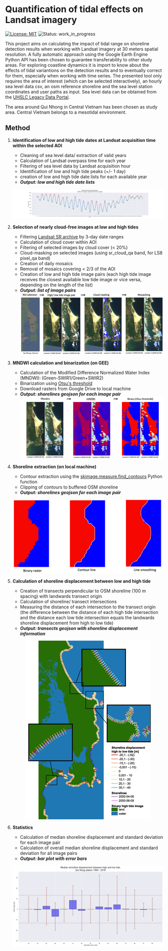 # Quantification of tidal effects on Landsat imagery

[![License: MIT](https://img.shields.io/badge/License-MIT-blue.svg)](https://opensource.org/licenses/MIT)
![Status: work_in_progress](https://img.shields.io/badge/Status-work_in_progress-red.svg)

This project aims on calculating the impact of tidal range on shoreline detection results when working with Landsat imagery at 30 meters spatial resolution. A fully automatic approach using the Google Earth Engine Python API has been chosen to guarantee transferability to other study areas. For exploring coastline dynamics it is import to know about the effects of tidal variantions on the detection results and to eventually correct for them, especially when working with time series.
The presented tool only requires the area of interest (which can be selected interactively), an hourly sea level data csv, an osm reference shoreline and the sea level station coordinates and user paths as input. Sea level data can be obtained from the [UHSLC Legacy Data Portal](http://uhslc.soest.hawaii.edu/data/?rq#uh381http://uhslc.soest.hawaii.edu/data/csv/rqds/pacific/hourly/h381a.csv).

The area around Qui Nhong in Central Vietnam has been chosen as study area. Central Vietnam belongs to a mesotidal environment.

## Method
1. **Identification of low and high tide dates at Landsat acquisition time within the selected AOI**
    - Cleaning of sea level data/ extraction of valid years
    - Calculation of Landsat overpass time for each year
    - Filtering of sea level data by Landsat acquisition hour
    - Identification of low and high tide peaks (+/- 1 day)
    - creation of low and high tide date lists for each available year
    - ***Output: low and high tide date lists***
    <p align="center">
     <img src="https://github.com/ronjalappe/Quantification_tidal_effects_Landsat/blob/main/images/Sea_levels_qui-nong1_2000.png"/>
    </p>

2. **Selection of nearly cloud-free images at low and high tides**
    - Filtering [Landsat SR archive](https://developers.google.com/earth-engine/datasets/catalog/landsat) by 3-day date ranges
    - Calculation of cloud cover within AOI 
    - Filtering of selected images by cloud cover (< 20%)
    - Cloud-masking on selected images (using sr_cloud_qa band, for LS8 pixel_qa band)
    - Creation of daily mosaics 
    - Removal of mosaics covering < 2/3 of the AOI
    - Creation of low and high tide image pairs (each high tide image receives the closest available low tide image or vice versa, depending on the length of the list)
    - ***Output: list of image pairs***
    ![Image pair](/images/workflow_ImagePairs.png)

3. **MNDWI calculation and binarization (on GEE)**
    - Calculation of the Modified Difference Normalized Water Index (MNDWI): (Green-SWIR1/Green+SWIR2) 
    - Binarization using [Otsu's threshold](https://ieeexplore.ieee.org/document/4310076/)
    - Download rasters from Google Drive to local machine 
    - ***Output: shorelines geojson for each image pair***
    ![Shoreline detection workflow](/images/worklow_ShorelineDetection.png)

4. **Shoreline extraction (on local machine)**
    - Contour extraction using the [skimage.measure.find_contours](https://scikit-image.org/docs/0.8.0/api/skimage.measure.find_contours.html) Python function 
    - Clipping of contours to buffered OSM shoreline
    - ***Output: shorelines geojson for each image pair***
    <p align="center">
     <img src="https://github.com/ronjalappe/Quantification_tidal_effects_Landsat/blob/main/images/workflow_ContourExtraction.png" width="500"/>
    </p>

5. **Calculation of shoreline displacement between low and high tide**
    - Creation of transects perpendicular to OSM shoreline (100 m spacing) with landwards transect origin
    - Calculation of shoreline/ transect intersections
    - Measuring the distance of each intersection to the transect origin (the difference between the distance of each high tide intersection and the distance each low tide intersection equals the landwards shoreline displacement from high to low tide) 
    - ***Output: transects geojson with shoreline displacement information***
    <p align="center">
     <img src="https://github.com/ronjalappe/Quantification_tidal_effects_Landsat/blob/main/images/qui-nong1_pair3.jpg" width="400"/>
    </p>


6. **Statistics**
    - Calculation of median shoreline displacement and standard deviation for each image pair
    - Calculation of overall median shoreline displacement and standard deviation for all image pairs
    - ***Output: bar plot with error bars***
    <p align="center">
     <img src="https://github.com/ronjalappe/Quantification_tidal_effects_Landsat/blob/main/images/qui_nong_tidal_effects.png" width="800"/>
    </p>
